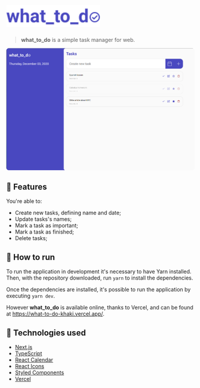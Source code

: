 # <img src="./public/assets/logo_roxo.svg" width="250">

> **what_to_do** is a simple task manager for web.

<img src="./public/assets/screenshot-1.png">

## :art: Features

You're able to:

- Create new tasks, defining name and date;
- Update tasks's names;
- Mark a task as important;
- Mark a task as finished;
- Delete tasks;

## :rocket: How to run

To run the application in development it's necessary to have Yarn installed. Then, with the repository downloaded, run `yarn` to install the dependencies.

Once the dependencies are installed, it's possible to run the application by executing `yarn dev`.

However **what_to_do** is available online, thanks to Vercel, and can be found at https://what-to-do-khaki.vercel.app/.

## :toolbox: Technologies used

- [Next.js](https://github.com/vercel/next.js)
- [TypeScript](https://github.com/microsoft/TypeScript)
- [React Calendar](https://github.com/wojtekmaj/react-calendar)
- [React Icons](https://github.com/react-icons/react-icons)
- [Styled Components](https://github.com/styled-components/styled-components)
- [Vercel](https://vercel.com/)
